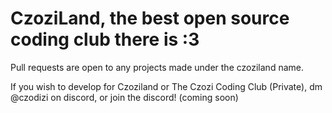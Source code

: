 # CzoziLand, the best open source coding club there is :3 
Pull requests are open to any projects made under the czoziland name.

If you wish to develop for Czoziland or The Czozi Coding Club (Private), dm @czodizi on discord, or join the discord! (coming soon)
